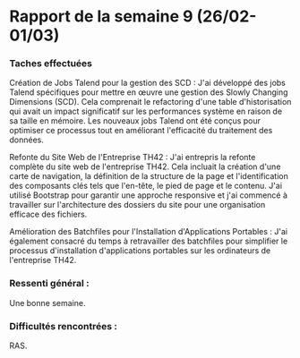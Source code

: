 # Rapport de la semaine 9 (26/02-01/03)
### Taches effectuées 
Création de Jobs Talend pour la gestion des SCD : J'ai développé des jobs Talend spécifiques pour mettre en œuvre une gestion des Slowly Changing Dimensions (SCD). Cela comprenait le refactoring d'une table d'historisation qui avait un impact significatif sur les performances système en raison de sa taille en mémoire. Les nouveaux jobs Talend ont été conçus pour optimiser ce processus tout en améliorant l'efficacité du traitement des données.

Refonte du Site Web de l'Entreprise TH42 : J'ai entrepris la refonte complète du site web de l'entreprise TH42. Cela incluait la création d'une carte de navigation, la définition de la structure de la page et l'identification des composants clés tels que l'en-tête, le pied de page et le contenu. J'ai utilisé Bootstrap pour garantir une approche responsive et j'ai commencé à travailler sur l'architecture des dossiers du site pour une organisation efficace des fichiers.

Amélioration des Batchfiles pour l'Installation d'Applications Portables : J'ai également consacré du temps à retravailler des batchfiles pour simplifier le processus d'installation d'applications portables sur les ordinateurs de l'entreprise TH42.

### Ressenti général :
Une bonne semaine.

### Difficultés rencontrées :
RAS.
